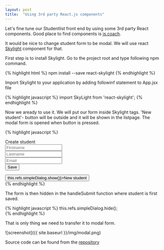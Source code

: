 ```yaml
---
layout: post
title:  "Using 3rd party React.js components"
---
```

Let's fine tune our Studentlist front end by using some 3rd party React components. Good place to find components is [js.coach](https://js.coach).

It would be nice to change student form to be modal. We will use react [Skylight](http://marcio.github.io/react-skylight/) component for that.

First step is to install Skylight. Go to the project root and type following npm command.

{% highlight html %}
	npm install --save react-skylight
{% endhighlight %}

Import Skylight to your application by adding followinf statement to App.jsx file

{% highlight javascript %}
  import SkyLight from 'react-skylight';
{% endhighlight %}

Now we aready to use it. We will put our form inside Skylight tags. 'New student'- button will be outside and it will be shown in the listpage. The modal form is opened when button is pressed. 

{% highlight javascript %}
  <div>
    <SkyLight hideOnOverlayClicked ref="simpleDialog">
        <div className="panel panel-default">
        <div className="panel-heading">Create student</div>
        <div className="panel-body">
        <form className="form">
        <div className="col-md-4">
          <input type="text" placeholder="Firstname" className="form-control"  
					name="firstname" onChange={this.handleChange}/>    
        </div>
        <div className="col-md-4">       
          <input type="text" placeholder="Lastname" className="form-control" 
					name="lastname" onChange={this.handleChange}/>
        </div>
        <div className="col-md-4">
          <input type="text" placeholder="Email" className="form-control" 
					name="email" onChange={this.handleChange}/>
        </div>
        <div className="col-md-2">
          <button className="btn btn-primary" 
					  onClick={this.handleSubmit}>Save</button>   
        </div>       
      </form>
    </div>      
    </div>
  </SkyLight>
  <div className="col-md-2">
    <button className="btn btn-primary" 
		  onClick={() => this.refs.simpleDialog.show()}>New student</button>
  </div>
</div>   
{% endhighlight %}

The form is then hidden in the handleSubmit function where student is first saved.

{% highlight javascript %}
this.refs.simpleDialog.hide();    
{% endhighlight %}

That is only thing we need to transfer it to modal form.

![screenshot]({{ site.baseurl }}/img/modal.png)

Source code can be found from the [repository](https://github.com/juhahinkula/SpringListReact.git)